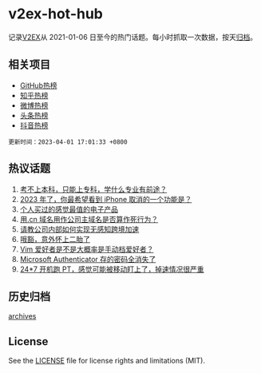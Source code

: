 # v2ex-hot-hub

 记录[V2EX](https://www.v2ex.com/)从 2021-01-06 日至今的热门话题。每小时抓取一次数据，按天[归档](archives)。
 
 ## 相关项目

- [GitHub热榜](https://github.com/it985/github-hot-hub)
- [知乎热榜](https://github.com/it985/zhihu-hot-hub)
- [微博热榜](https://github.com/it985/weibo-hot-hub)
- [头条热榜](https://github.com/it985/toutiao-hot-hub)
- [抖音热榜](https://github.com/it985/douyin-hot-hub)


 `更新时间：2023-04-01 17:01:33 +0800`

## 热议话题

1. [考不上本科，只能上专科，学什么专业有前途？](https://www.v2ex.com/t/928846)
1. [2023 年了，你最希望看到 iPhone 取消的一个功能是？](https://www.v2ex.com/t/928834)
1. [个人买过的感觉最值的电子产品](https://www.v2ex.com/t/928951)
1. [用.cn 域名用作公司主域名是否算作死行为？](https://www.v2ex.com/t/928888)
1. [请教公司内部如何实现无感知跨境加速](https://www.v2ex.com/t/928907)
1. [哦豁，意外怀上二胎了](https://www.v2ex.com/t/928930)
1. [Vim 爱好者是不是大概率是手动档爱好者？](https://www.v2ex.com/t/928942)
1. [Microsoft Authenticator 存的密码全消失了](https://www.v2ex.com/t/928913)
1. [24*7 开机跑 PT，感觉可能被移动盯上了，掉速情况很严重](https://www.v2ex.com/t/928848)

## 历史归档

[archives](archives)

## License

See the [LICENSE](LICENSE) file for license rights and limitations (MIT).
